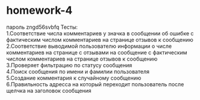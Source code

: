 # homework-4
пароль zngd56svbfq
Тесты:<br>
1.Соответствие числа комментариев у значка в сообщении об ошибке с фактическим числом комментариев на странице отзывов 
к сообщению<br>
2.Соответствие выводимой пользователю информации о числе комментариев на странице с отзывами на сообщение 
с фактическим числом комментариев на странице отзывов к сообщению<br>
3.Проверяет фильтрацию по статусу сообщения<br>
4.Поиск сообщения по имени и фамилии пользователя<br>
5.Создание комментария к случайному сообщению<br>
6.Правильность адресса на который переходит пользователь после щелчка на заголовок сообщения<br>
